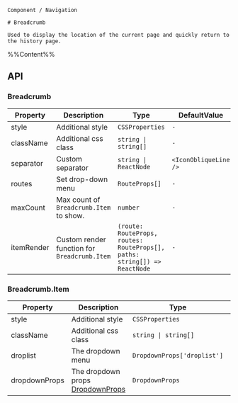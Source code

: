 `````
Component / Navigation

# Breadcrumb

Used to display the location of the current page and quickly return to the history page.
`````

%%Content%%

## API

### Breadcrumb

|Property|Description|Type|DefaultValue|
|---|---|---|---|
|style|Additional style|`CSSProperties`|`-`|
|className|Additional css class|`string \| string[]`|`-`|
|separator|Custom separator|`string \| ReactNode`|`<IconObliqueLine />`|
|routes|Set drop-down menu|`RouteProps[]`|`-`|
|maxCount|Max count of `Breadcrumb.Item` to show.|`number`|`-`|
|itemRender|Custom render function for `Breadcrumb.Item`|`(route: RouteProps, routes: RouteProps[], paths: string[]) => ReactNode`|`-`|

### Breadcrumb.Item

|Property|Description|Type|DefaultValue|
|---|---|---|---|
|style|Additional style|`CSSProperties`|`-`|
|className|Additional css class|`string \| string[]`|`-`|
|droplist|The dropdown menu|`DropdownProps['droplist']`|`-`|
|dropdownProps|The dropdown props [DropdownProps](/react/components/dropdown)|`DropdownProps`|`-`|
